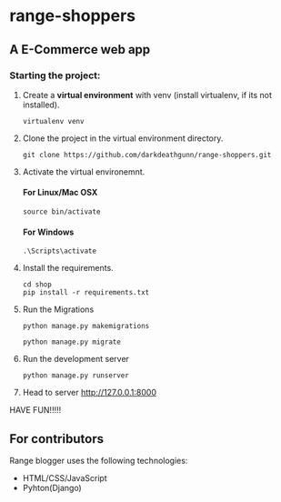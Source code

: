 # range-shoppers

## A E-Commerce web app 

### Starting the project:

1. Create a **virtual environment** with venv (install virtualenv, if its not installed).

    ```
    virtualenv venv
    ```

2. Clone the project in the virtual environment directory.

    ```
    git clone https://github.com/darkdeathgunn/range-shoppers.git
    ```

3. Activate the virtual environemnt.

    #### For Linux/Mac OSX   
    ```
    source bin/activate
    ```

    #### For Windows
    ```
    .\Scripts\activate
    ```

4. Install the requirements.

    ```
    cd shop
    pip install -r requirements.txt
    ```


5. Run the Migrations
    ```
    python manage.py makemigrations
    
    python manage.py migrate
    ```
6. Run the development server
    ```
    python manage.py runserver
    ```
7. Head to server http://127.0.0.1:8000

HAVE FUN!!!!!

## For contributors

Range blogger uses the following technologies:

+ HTML/CSS/JavaScript
+ Pyhton(Django)
